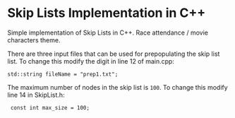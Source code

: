 # Skip Lists Implementation in C++
Simple implementation of Skip Lists in C++. Race attendance / movie characters theme.

There are three input files that can be used for prepopulating the skip list list. To change this modify the digit in line 12 of main.cpp:
```
std::string fileName = "prep1.txt";
```

The maximum number of nodes in the skip list is ```100```. To change this modify line 14 in SkipList.h:
```
 const int max_size = 100;
 ```
